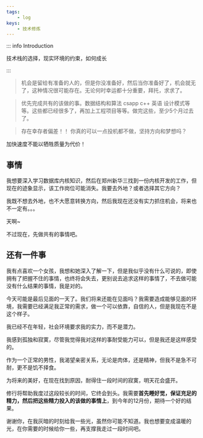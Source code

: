 ```yaml
---
tags: 
    - log
keys:
    - 技术修炼
---
```


::: info Introduction

技术栈的选择，现实环境的约束，如何成长

:::

> 机会是留给有准备的人的，但是你没准备好，然后当你准备好了，机会就无了，这种情况很可能存在。无论何时幸运都十分重要，拜托，求求了。

> 优先完成共有的该做的事。数据结构和算法 csapp c++ 英语 设计模式等等。这些都已经很多了，再加上工程项目等等。做完这些，至少5个月过去了。

> 存在幸存者偏差！！  你真的可以一点投机都不做，坚持方向和梦想吗？



加快速度不能以牺牲质量为代价！

## 事情

我想要深入学习数据库内核知识，然后在郑州新华三找到一份内核开发的工作，但现在的迹象显示，该工作岗位可能消失。我要去外地？或者选择其它方向？

我既不想去外地，也不大愿意转换方向，然后我现在还没有实力抓住机会，将来也不一定有。。。

天啊~

不过现在，先做共有的事情吧。

## 还有一件事

我有点喜欢一个女孩，我想和她深入了解一下，但是我似乎没有什么可说的，即使拥有了把握不住的事情，也终将会失去，更别说去追求这样的事情了，不去做可能没有什么结果的事情，我是对的。

今天可能是最后见面的一天了。我们将来还能在见面吗？我需要造成能够见面的环境，我需要已经满足我正常的需求，做一个可以依靠，自信的人，但是我现在不是这个样子。

我已经不在年轻，社会环境要求我的实力，而不是潜力。

我感到孤独和寂寞，尽管我觉得我对这样的事耐受能力可以，但是我还是这样感受的。

作为一个正常的男性，我渴望亲密关系，无论是肉体，还是精神，但我不是急不可耐，更不是饥不择食。

为将来的美好，在现在找到原因，耐得住一段时间的寂寞，明天花会盛开。

修行将帮助我度过这段较长的时间，它终会到头。我需要**首先睡好觉，保证充足的精力，然后把这些精力投入的该做的事情上**，到今年的12月份，期待一个好的结果。

谢谢你，在我灰暗的时刻给我一些光，虽然你可能不知道。我也想要变成温暖的光，在你需要的时候给你一些，再支撑我走过一段时间吧。